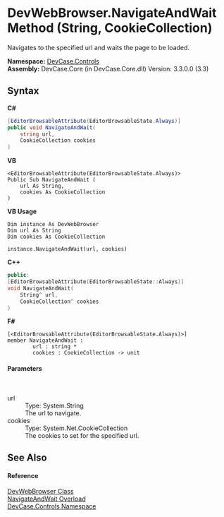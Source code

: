 # DevWebBrowser.NavigateAndWait Method (String, CookieCollection)
 

Navigates to the specified url and waits the page to be loaded.

**Namespace:**&nbsp;<a href="N_DevCase_Controls">DevCase.Controls</a><br />**Assembly:**&nbsp;DevCase.Core (in DevCase.Core.dll) Version: 3.3.0.0 (3.3)

## Syntax

**C#**<br />
``` C#
[EditorBrowsableAttribute(EditorBrowsableState.Always)]
public void NavigateAndWait(
	string url,
	CookieCollection cookies
)
```

**VB**<br />
``` VB
<EditorBrowsableAttribute(EditorBrowsableState.Always)>
Public Sub NavigateAndWait ( 
	url As String,
	cookies As CookieCollection
)
```

**VB Usage**<br />
``` VB Usage
Dim instance As DevWebBrowser
Dim url As String
Dim cookies As CookieCollection

instance.NavigateAndWait(url, cookies)
```

**C++**<br />
``` C++
public:
[EditorBrowsableAttribute(EditorBrowsableState::Always)]
void NavigateAndWait(
	String^ url, 
	CookieCollection^ cookies
)
```

**F#**<br />
``` F#
[<EditorBrowsableAttribute(EditorBrowsableState.Always)>]
member NavigateAndWait : 
        url : string * 
        cookies : CookieCollection -> unit 

```


#### Parameters
&nbsp;<dl><dt>url</dt><dd>Type: System.String<br />The url to navigate.</dd><dt>cookies</dt><dd>Type: System.Net.CookieCollection<br />The cookies to set for the specified url.</dd></dl>

## See Also


#### Reference
<a href="T_DevCase_Controls_DevWebBrowser">DevWebBrowser Class</a><br /><a href="Overload_DevCase_Controls_DevWebBrowser_NavigateAndWait">NavigateAndWait Overload</a><br /><a href="N_DevCase_Controls">DevCase.Controls Namespace</a><br />